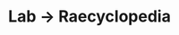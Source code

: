 ---
tags: raecyclopedia
layout: raecyclopedia.njk
title: Lab → Raecyclopedia
intro: A catalog of things I've looked up about TV and film.
pagename: TV and film
entries:
  - date: 2021-01-27
    question: How many episodes are there of <i>Dr. Katz?</i>
    answer: 81
    sources:
      - https://en.m.wikipedia.org/wiki/List_of_Dr._Katz,_Professional_Therapist_episodes
  - date: 2021-01-28
    question: "Who voices Laura on <i>Dr. Katz?</i>"
    answer: "Laura is voiced by Sarah Silverman's sister Laura Silverman, who also voices Loni and Paula's mother in <i>Home Movies.</i>"
  - date: 2021-01-29
    question: Is Patrice O'Neal still alive?
    answer: No, Patrice O'Neal died in 2011 following complications from diabetes.
    sources:
      - https://en.m.wikipedia.org/wiki/Patrice_O'Neal
  - date: 2021-02-14
    question: "Why does the Borg Queen in <i>Star Trek: Voyager</i> say <i>I</i> instead of <i>we?</i>"
    answer: "It's not really clear, since she's part of the collective and thus shouldn't have a sense of individuality. The answer given by fan sites is that she functions as the face of the collective and uses singular pronouns for better communication with other species. But in <i>Star Trek: Voyager,</i> she gives commands to the collective, which suggests she isn't part of it. So... bad writing?"
    sources:
      - https://memory-alpha.fandom.com/wiki/Borg_Queen
      - https://en.m.wikipedia.org/wiki/Borg#Borg_Queen
  - date: 2021-02-21
    question: "What years did the original <i>Sailor Moon</i> series air on TV in Japan?"
    answer: "<i>Sailor Moon</i> debuted in 1992 and ran until 1997."
    sources:
      - https://en.m.wikipedia.org/wiki/Sailor_Moon_(TV_series)
  - date: 2021-02-22
    question: "Does Jonathan Katz do voice work on <i>Bob's Burgers?</i>"
    answer: He voices Dean Dixon in one episode.
    sources:
      - https://bobs-burgers.fandom.com/wiki/Dean_Dixon
  - date: 2021-02-22
    question: "What is the name of the original Korean film that <i>Happiness of the Katakuris</i> was based on?"
    answer: "<i>The Quiet Family</i>"
    sources:
      - https://en.m.wikipedia.org/wiki/The_Happiness_of_the_Katakuris
  - date: 2021-02-22
    question: "What year did <i>Rocky</i> come out?"
    answer: 1976
    sources: 
      - https://en.m.wikipedia.org/wiki/Sylvester_Stallone_filmography
  - date: 2021-02-25
    question: "What is the name of Woody Harelson's character on <i>Cheers?</i>"
    answer: Woody Boyd
    sources:
      - https://en.wikipedia.org/wiki/Cheers
  - date: 2021-02-26
    question: "What is the name of Kirstie Alley's character on <i>Cheers?</i>"
    answer: Rebecca Howe
    sources:
      - https://en.wikipedia.org/wiki/Cheers
  - date: 2021-05-30
    question: "What years did <i>Star Trek: Deep Space Nine</i> air?"
    answer: 1993 to 1999
    sources:
      - https://en.m.wikipedia.org/wiki/Star_Trek:_Deep_Space_Nine#:~:text=Star%20Trek%3A%20Deep%20Space%20Nine%20%28DS9%29%20is%20an,century%2C%20when%20Earth%20is%20part%20of%20a%20
  - date: 2021-08-25
    question: Can a Vulcan tell a lie?
    answer: Supposedly no, but yes.
    sources:
      - https://scifi.stackexchange.com/questions/4961/are-vulcans-really-incapable-of-telling-a-lie

---